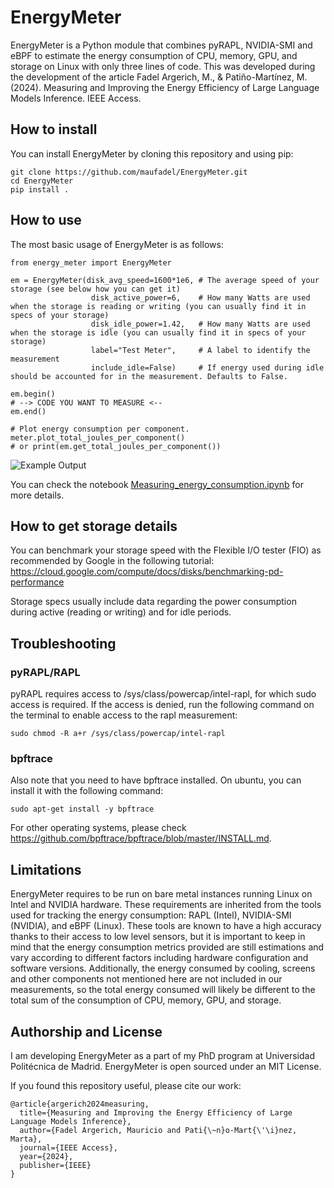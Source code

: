 # EnergyMeter
EnergyMeter is a Python module that combines pyRAPL, NVIDIA-SMI and eBPF to estimate the energy consumption of CPU, memory, GPU, and storage on Linux with only three lines of code. This was developed during the development of the article Fadel Argerich, M., & Patiño-Martínez, M. (2024). Measuring and Improving the Energy Efficiency of Large Language Models Inference. IEEE Access.

## How to install
You can install EnergyMeter by cloning this repository and using pip:
```
git clone https://github.com/maufadel/EnergyMeter.git
cd EnergyMeter
pip install .
```

## How to use
The most basic usage of EnergyMeter is as follows:
```
from energy_meter import EnergyMeter

em = EnergyMeter(disk_avg_speed=1600*1e6, # The average speed of your storage (see below how you can get it)
                  disk_active_power=6,    # How many Watts are used when the storage is reading or writing (you can usually find it in specs of your storage)
                  disk_idle_power=1.42,   # How many Watts are used when the storage is idle (you can usually find it in specs of your storage)
                  label="Test Meter",     # A label to identify the measurement
                  include_idle=False)     # If energy used during idle should be accounted for in the measurement. Defaults to False.
    
em.begin()
# --> CODE YOU WANT TO MEASURE <--
em.end()

# Plot energy consumption per component.
meter.plot_total_joules_per_component()
# or print(em.get_total_joules_per_component())
```
![Example Output](https://github.com/maufadel/meml/blob/main/example_output.png)

You can check the notebook [Measuring_energy_consumption.ipynb](https://github.com/maufadel/meml/blob/main/Measuring_energy_consumption.ipynb) for more details.

## How to get storage details
You can benchmark your storage speed with the Flexible I/O tester (FIO) as recommended by Google in the following tutorial: https://cloud.google.com/compute/docs/disks/benchmarking-pd-performance 

Storage specs usually include data regarding the power consumption during active (reading or writing) and for idle periods.

## Troubleshooting
### pyRAPL/RAPL
pyRAPL requires access to /sys/class/powercap/intel-rapl, for which sudo access is required. If the access is denied, run the following command on the terminal to enable access to the rapl measurement:

`sudo chmod -R a+r /sys/class/powercap/intel-rapl`

### bpftrace
Also note that you need to have bpftrace installed. On ubuntu, you can install it with the following command: 

`sudo apt-get install -y bpftrace`

For other operating systems, please check https://github.com/bpftrace/bpftrace/blob/master/INSTALL.md.

## Limitations
EnergyMeter requires to be run on bare metal instances running Linux on Intel and NVIDIA hardware. These requirements are inherited from the tools used for tracking the energy consumption: RAPL (Intel), NVIDIA-SMI (NVIDIA), and eBPF (Linux). These tools are known to have a high accuracy thanks to their access to low level sensors, but it is important to keep in mind that the energy consumption metrics provided are still estimations and vary according to different factors including hardware configuration and software versions. Additionally, the energy consumed by cooling, screens and other components not mentioned here are not included in our measurements, so the total energy consumed will likely be different to the total sum of the consumption of CPU, memory, GPU, and storage. 

## Authorship and License
I am developing EnergyMeter as a part of my PhD program at Universidad Politécnica de Madrid. EnergyMeter is open sourced under an MIT License. 

If you found this repository useful, please cite our work:
```
@article{argerich2024measuring,
  title={Measuring and Improving the Energy Efficiency of Large Language Models Inference},
  author={Fadel Argerich, Mauricio and Pati{\~n}o-Mart{\'\i}nez, Marta},
  journal={IEEE Access},
  year={2024},
  publisher={IEEE}
}
```
